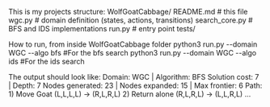 This is my projects structure:
WolfGoatCabbage/
  README.md         # this file
  wgc.py            # domain definition (states, actions, transitions)
  search_core.py    # BFS and IDS implementations
  run.py            # entry point
  tests/            

How to run, from inside WolfGoatCabbage folder
    python3 run.py --domain WGC --algo bfs
    #For the bfs search 
    python3 run.py --domain WGC --algo ids
    #For the ids search

The output should look like:
    Domain: WGC | Algorithm: BFS
    Solution cost: 7 | Depth: 7
    Nodes generated: 23 | Nodes expanded: 15 | Max frontier: 6
    Path:
    1) Move Goat       (L,L,L,L) -> (R,L,R,L)
    2) Return alone    (R,L,R,L) -> (L,L,R,L)
    ...
